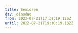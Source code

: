 ```yaml
---
title: Senioren
day: dinsdag
from: 2022-07-21T17:30:19.126Z
until: 2022-07-21T19:30:19.132Z
---
```

